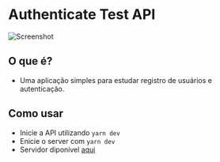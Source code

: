 # Authenticate Test API

![Screenshot](https://i.imgur.com/4Lp9xd8.png)

## O que é?

- Uma aplicação simples para estudar registro de usuários e autenticação.

## Como usar

- Inicie a API utilizando `yarn dev`
- Enicie o server com `yarn dev`
- Servidor diponível [aqui](https://github.com/DaviCarvalho5/authenticate-test-server)

